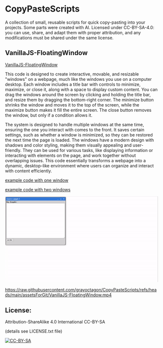 # CopyPasteScripts
A collection of small, reusable scripts for quick copy-pasting into your projects. Some parts were created with AI. Licensed under CC-BY-SA-4.0: you can use, share, and adapt them with proper attribution, and any modifications must be shared under the same license.

## VanillaJS-FloatingWindow
[VanillaJS-FloatingWindow](VanillaJS-FloatingWindow/)

This code is designed to create interactive, movable, and resizable "windows" on a webpage, much like the windows you use on a computer desktop. Each window includes a title bar with controls to minimize, maximize, or close it, along with a space to display custom content. You can drag the windows around the screen by clicking and holding the title bar, and resize them by dragging the bottom-right corner. The minimize button shrinks the window and moves it to the top of the screen, while the maximize button makes it fill the entire screen. The close button removes the window, but only if a condition allows it.

The system is designed to handle multiple windows at the same time, ensuring the one you interact with comes to the front. It saves certain settings, such as whether a window is minimized, so they can be restored the next time the page is loaded. The windows have a modern design with shadows and color styling, making them visually appealing and user-friendly. They can be used for various tasks, like displaying information or interacting with elements on the page, and work together without overlapping issues. This code essentially transforms a webpage into a dynamic, desktop-like environment where users can organize and interact with content efficiently.


[example code with one window](VanillaJS-FloatingWindow/ExampleWindowUseage.html)
 
[example code with two windows](VanillaJS-FloatingWindow/ExampleTwoWindows.html)


![Video Preview](assetsForGit/VanillaJS-FloatingWindow.gif)

https://raw.githubusercontent.com/grayoctagon/CopyPasteScripts/refs/heads/main/assetsForGit/VanillaJS-FloatingWindow.mp4


## License: 
Attribution-ShareAlike 4.0 International CC-BY-SA 

(details see LICENSE.txt file)

[![CC-BY-SA](https://i.creativecommons.org/l/by-sa/4.0/88x31.png)](#license)


